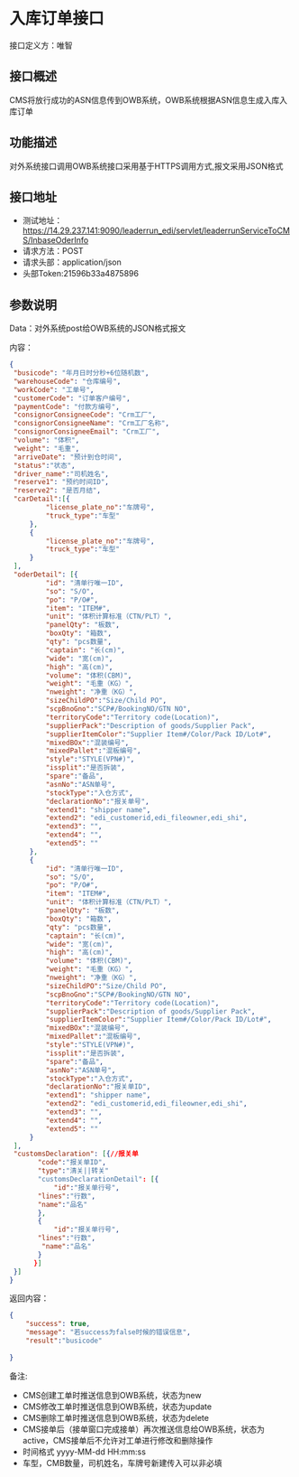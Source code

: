 # 入库订单接口

接口定义方：唯智

## 接口概述

  CMS将放行成功的ASN信息传到OWB系统，OWB系统根据ASN信息生成入库入库订单

## 功能描述

  对外系统接口调用OWB系统接口采用基于HTTPS调用方式,报文采用JSON格式
  
## 接口地址  
  
  * 测试地址：https://14.29.237.141:9090/leaderrun_edi/servlet/leaderrunServiceToCMS/InbaseOderInfo  
  * 请求方法：POST
  * 请求头部：application/json
  * 头部Token:21596b33a4875896
  
## 参数说明
  
  Data：对外系统post给OWB系统的JSON格式报文 
  
  内容：
   ```json
{
	"busicode": "年月日时分秒+6位随机数",
	"warehouseCode": "仓库编号",
	"workCode": "工单号",
	"customerCode": "订单客户编号",
	"paymentCode": "付款方编号",
	"consignorConsigneeCode": "Crm工厂",
	"consignorConsigneeName": "Crm工厂名称",
	"consignorConsigneeEmail": "Crm工厂",
	"volume": "体积",
	"weight": "毛重",
	"arriveDate": "预计到仓时间",
	"status":"状态",
	"driver_name":"司机姓名",
	"reserve1": "预约时间ID",
	"reserve2": "是否月结",
	"carDetail":[{
			"license_plate_no":"车牌号",
			"truck_type":"车型"
		},
		{	
			"license_plate_no":"车牌号",
			"truck_type":"车型"	
		}
	],	
	"oderDetail": [{
			"id": "清单行唯一ID",
			"so": "S/O",
			"po": "P/O#",
			"item": "ITEM#",
			"unit": "体积计算标准（CTN/PLT）",
			"panelQty": "板数",
			"boxQty": "箱数",
			"qty": "pcs数量",
			"captain": "长(cm)",
			"wide": "宽(cm)",
			"high": "高(cm)",
			"volume": "体积(CBM)",
			"weight": "毛重（KG）",
			"nweight": "净重（KG）",
			"sizeChildPO":"Size/Child PO",
			"scpBnoGno":"SCP#/BookingNO/GTN NO",
			"territoryCode":"Territory code(Location)",
			"supplierPack":"Description of goods/Supplier Pack",
			"supplierItemColor":"Supplier Item#/Color/Pack ID/Lot#",
			"mixedBOx":"混装编号",
			"mixedPallet":"混板编号",
			"style":"STYLE(VPN#)",
			"issplit":"是否拆装",
			"spare":"备品",
			"asnNo":"ASN单号",
			"stockType":"入仓方式",
			"declarationNo":"报关单号",
			"extend1": "shipper name",
			"extend2": "edi_customerid,edi_fileowner,edi_shi",
			"extend3": "",
			"extend4": "",
			"extend5": ""
		},
		{
			"id": "清单行唯一ID",
			"so": "S/O",
			"po": "P/O#",
			"item": "ITEM#",
			"unit": "体积计算标准（CTN/PLT）",
			"panelQty": "板数",
			"boxQty": "箱数",
			"qty": "pcs数量",
			"captain": "长(cm)",
			"wide": "宽(cm)",
			"high": "高(cm)",
			"volume": "体积(CBM)",
			"weight": "毛重（KG）",
			"nweight": "净重（KG）",
			"sizeChildPO":"Size/Child PO",
			"scpBnoGno":"SCP#/BookingNO/GTN NO",
			"territoryCode":"Territory code(Location)",
			"supplierPack":"Description of goods/Supplier Pack",
			"supplierItemColor":"Supplier Item#/Color/Pack ID/Lot#",
			"mixedBOx":"混装编号",
			"mixedPallet":"混板编号",
			"style":"STYLE(VPN#)",
			"issplit":"是否拆装",
			"spare":"备品",
			"asnNo":"ASN单号",
			"stockType":"入仓方式",
			"declarationNo":"报关单ID",
			"extend1": "shipper name",
			"extend2": "edi_customerid,edi_fileowner,edi_shi",
			"extend3": "",
			"extend4": "",
			"extend5": ""
		}
	],
	"customsDeclaration": [{//报关单
	      "code":"报关单ID",
	      "type":"清关||转关"
	      "customsDeclarationDetail": [{
	          "id":"报关单行号",
		  "lines":"行数",
		  "name":"品名"
	      },
	      {
	          "id":"报关单行号",
		  "lines":"行数",
		   "name":"品名"
	      }
	     }]
	}]
}
```
      	 
返回内容：

```json
{
    "success": true,
    "message": "若success为false时候的错误信息",
    "result":"busicode"
    
}
```
备注:
 * CMS创建工单时推送信息到OWB系统，状态为new
 * CMS修改工单时推送信息到OWB系统，状态为update
 * CMS删除工单时推送信息到OWB系统，状态为delete
 * CMS接单后（接单窗口完成接单）再次推送信息给OWB系统，状态为active，CMS接单后不允许对工单进行修改和删除操作
 * 时间格式 yyyy-MM-dd HH:mm:ss
 * 车型，CMB数量，司机姓名，车牌号新建传入可以非必填
 

